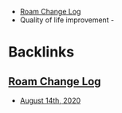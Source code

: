 - [Roam Change Log](<Roam Change Log.md>)
- Quality of life improvement - 

# Backlinks
## [Roam Change Log](<Roam Change Log.md>)
- [August 14th, 2020](<August 14th, 2020.md>)

